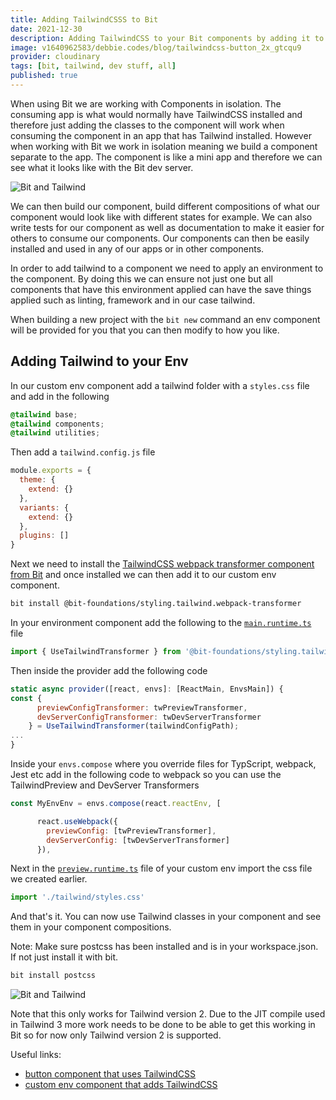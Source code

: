 ```yaml
---
title: Adding TailwindCSSS to Bit
date: 2021-12-30
description: Adding TailwindCSS to your Bit components by adding it to the env that is used by your components. This way the the component compositions will show the TailwindCSS classes.
image: v1640962583/debbie.codes/blog/tailwindcss-button_2x_gtcqu9
provider: cloudinary
tags: [bit, tailwind, dev stuff, all]
published: true
---
```


When using Bit we are working with Components in isolation. The consuming app is what would normally have TailwindCSS installed and therefore just adding the classes to the component will work when consuming the component in an app that has Tailwind installed. However when working with Bit we work in isolation meaning we build a component separate to the app. The component is like a mini app and therefore we can see what it looks like with the Bit dev server.

![Bit and Tailwind](https://res.cloudinary.com/debsobrien/image/upload/v1640961761/debbie.codes/blog/tailwindCSS-bit_eimfbh.png)

We can then build our component, build different compositions of what our component would look like with different states for example. We can also write tests for our component as well as documentation to make it easier for others to consume our components. Our components can then be easily installed and used in any of our apps or in other components.

In order to add tailwind to a component we need to apply an environment to the component. By doing this we can ensure not just one but all components that have this environment applied can have the save things applied such as linting, framework and in our case tailwind.

When building a new project with the `bit new` command an env component will be provided for you that you can then modify to how you like.

## Adding Tailwind to your Env

In our custom env component add a tailwind folder with a `styles.css` file and add in the following

```css
@tailwind base;
@tailwind components;
@tailwind utilities;
```

Then add a `tailwind.config.js` file

```jsx
module.exports = {
  theme: {
    extend: {}
  },
  variants: {
    extend: {}
  },
  plugins: []
}
```

Next we need to install the [TailwindCSS webpack transformer component from Bit](https://bit.dev/bit-foundations/styling/tailwind/webpack-transformer) and once installed we can then add it to our custom env component.

```bash
bit install @bit-foundations/styling.tailwind.webpack-transformer
```

In your environment component add the following to the [`main.runtime.ts`](https://bit.dev/learn-bit-react/base-ui/env/learn-bit-react/~code/learn-bit-react.main.runtime.ts) file

```jsx
import { UseTailwindTransformer } from '@bit-foundations/styling.tailwind.webpack-transformer'
```

Then inside the provider add the following code

```jsx
static async provider([react, envs]: [ReactMain, EnvsMain]) {
const {
      previewConfigTransformer: twPreviewTransformer,
      devServerConfigTransformer: twDevServerTransformer
    } = UseTailwindTransformer(tailwindConfigPath);
...
}
```

Inside your `envs.compose` where you override files for TypScript, webpack, Jest etc add in the following code to webpack so you can use the TailwindPreview and DevServer Transformers

```jsx
const MyEnvEnv = envs.compose(react.reactEnv, [

      react.useWebpack({
        previewConfig: [twPreviewTransformer],
        devServerConfig: [twDevServerTransformer]
      }),
```

Next in the [`preview.runtime.ts`](https://bit.dev/learn-bit-react/base-ui/env/learn-bit-react/~code/learn-bit-react.preview.runtime.ts) file of your custom env import the css file we created earlier.

```jsx
import './tailwind/styles.css'
```

And that's it. You can now use Tailwind classes in your component and see them in your component compositions.

Note: Make sure postcss has been installed and is in your workspace.json. If not just install it with bit.

```bash
bit install postcss
```

![Bit and Tailwind](https://res.cloudinary.com/debsobrien/image/upload/v1640961761/debbie.codes/blog/tailwindCSS-bit_eimfbh.png)

Note that this only works for Tailwind version 2. Due to the JIT compile used in Tailwind 3 more work needs to be done to be able to get this working in Bit so for now only Tailwind version 2 is supported.

Useful links:

- [button component that uses TailwindCSS](https://bit.dev/learn-bit-react/base-ui/ui/button)
- [custom env component that adds TailwindCSS](https://bit.dev/learn-bit-react/base-ui/env/learn-bit-react)
